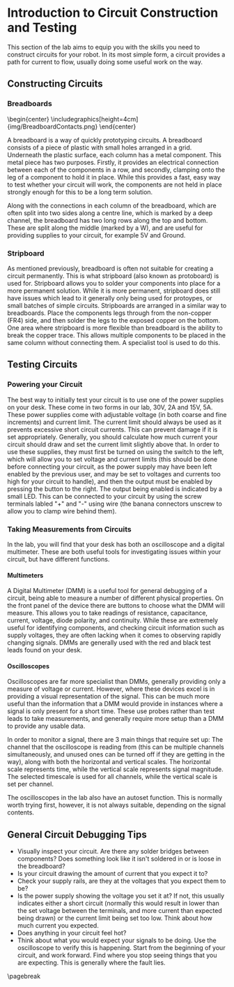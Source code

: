 # Introduction to Circuit Construction and Testing
This section of the lab aims to equip you with the skills you need to construct circuits for your robot. In its most simple form, a circuit provides a path for current to flow, usually doing some useful work on the way.

## Constructing Circuits
### Breadboards

\begin{center}  \includegraphics[height=4cm]{img/BreadboardContacts.png} \end{center}

A breadboard is a way of quickly prototyping circuits. A breadboard consists of a piece of plastic with small holes arranged in a grid. 
Underneath the plastic surface, each column has a metal component. This metal piece has two purposes. Firstly, it provides an electrical connection between each of the components in a row, and secondly, clamping onto the leg of a component to hold it in place.
While this provides a fast, easy way to test whether your circuit will work, the components are not held in place strongly enough 
for this to be a long term solution.

Along with the connections in each column of the breadboard, which are often split into two sides along a centre line, which is marked by a deep channel,
the breadboard has two long rows along the top and bottom. These are split along the middle (marked by a W), and are useful for providing
supplies to your circuit, for example 5V and Ground.

### Stripboard
As mentioned previously, breadboard is often not suitable for creating a circuit permanently. This is what stripboard (also known as protoboard) is used for.
Stripboard allows you to solder your components into place for a more permanent solution. While it is more permanent, stripboard does still have issues which lead to it generally only being used for protoypes, or small batches of simple circuits. Stripboards are arranged in a similar way to breadboards. 
Place the components legs through from the non-copper (FR4) side, and then solder the legs to the exposed copper on the bottom. One area where stripboard is more flexible than breadboard is the ability to break the copper trace.
This allows multiple components to be placed in the same column without connecting them. A specialist tool is used to do this.

## Testing Circuits
### Powering your Circuit
The best way to initially test your circuit is to use one of the power supplies on your desk. These come in two forms in our lab, 30V, 2A and 15V, 5A. These power supplies come with adjustable voltage (in both coarse and fine increments) and 
current limit. The current limit should always be used as it prevents excessive short circuit currents. This can prevent damage if it is set appropriately. Generally, you should calculate how much current your circuit should draw and 
set the current limit slightly above that. In order to use these supplies, they must first be turned on using the switch to the left, which will allow you to set voltage
and current limits (this should be done before connecting your circuit, as the power supply may have been left enabled by the previous user, and may be set to voltages and currents too high for your circuit to handle), and then the output must be enabled by pressing the button to the right. The output being enabled is indicated by a small LED. This can be connected to your circuit by using the screw terminals labled "+" and "-" using wire (the banana connectors unscrew to allow you to clamp wire behind them).

### Taking Measurements from Circuits
In the lab, you will find that your desk has both an oscilloscope and a digital multimeter. 
These are both useful tools for investigating issues within your circuit, but have different functions.

#### Multimeters
A Digital Multimeter (DMM) is a useful tool for general debugging of a circuit, being able to measure a number of different physical properties. On the front panel of the device
there are buttons to choose what the DMM will measure. This allows you to take readings of resistance, capacitance, current, voltage, diode polarity, and continuity.
While these are extremely useful for identifying components, and checking circuit information such as supply voltages, they are often lacking 
when it comes to observing rapidly changing signals. DMMs are generally used with the red and black test leads found on your desk.

#### Oscilloscopes
Oscilloscopes are far more specialist than DMMs, generally providing only a measure of voltage or current. 
However, where these devices excel is in providing a visual representation of the signal. This can be much more useful than the information
that a DMM would provide in instances where a signal is only present for a short time. These use probes rather than test leads to take measurements, and generally require 
more setup than a DMM to provide any usable data. 

In order to monitor a signal, there are 3 main things that require set up: The channel that the oscilloscope is reading from (this can be multiple channels simultaneously,
and unused ones can be turned off if they are getting in the way), along with both the horizontal and vertical scales. The horizontal scale represents time, while the vertical scale represents signal magnitude.
The selected timescale is used for all channels, while the vertical scale is set per channel.

The oscilloscopes in the lab also have an autoset function. This is normally worth trying first, however, it is not always suitable, depending on the signal contents.

## General Circuit Debugging Tips
- Visually inspect your circuit. Are there any solder bridges between components? Does something look like it isn't soldered in or is loose in the breadboard?
- Is your circuit drawing the amount of current that you expect it to?
- Check your supply rails, are they at the voltages that you expect them to be?
- Is the power supply showing the voltage you set it at? If not, this usually indicates either a short circuit (normally this would result in lower than the set voltage between the terminals, and more current than expected being drawn) or 
the current limit being set too low. Think about how much current you expected.
- Does anything in your circuit feel hot?
- Think about what you would expect your signals to be doing. Use the oscilloscope to verify this is happening. Start from the beginning of your circuit, and work forward.
Find where you stop seeing things that you are expecting. This is generally where the fault lies.

\pagebreak
